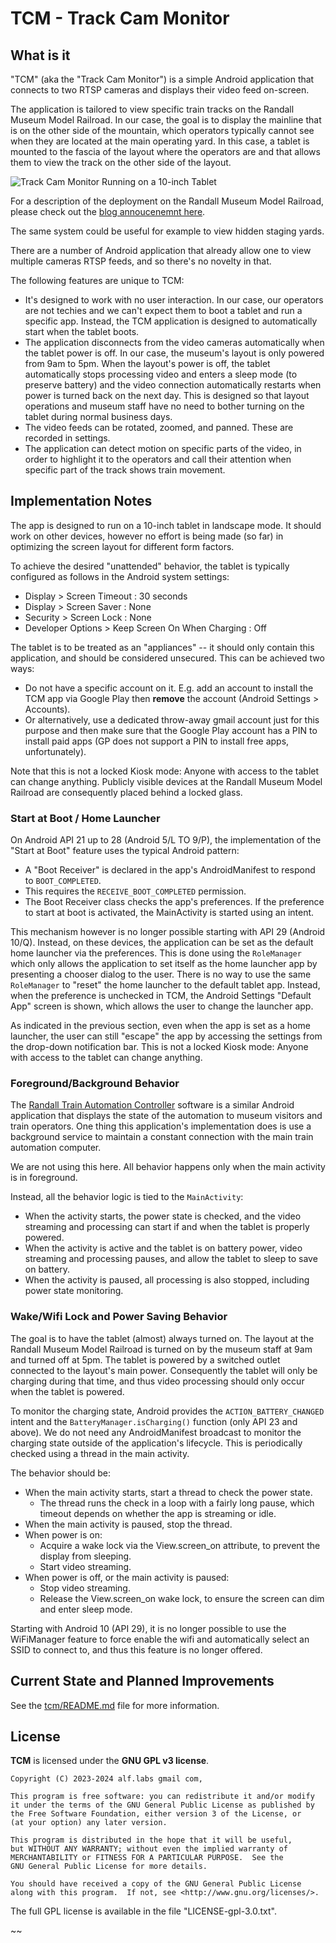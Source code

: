 # TCM - Track Cam Monitor

## What is it

"TCM" (aka the "Track Cam Monitor") is a simple Android application that
connects to two RTSP cameras and displays their video feed on-screen.

The application is tailored to view specific train tracks on the Randall Museum
Model Railroad. In our case, the goal is to display the mainline that is on the
other side of the mountain, which operators typically cannot see when they are
located at the main operating yard. In this case, a tablet is mounted to the fascia
of the layout where the operators are and that allows them to view the track on the
other side of the layout.

![Track Cam Monitor Running on a 10-inch Tablet](https://www.alfray.com/trains/blog/randall/2024-08-02_experiment_track_cam_monitor_549b913988a239288fc8cc33248014aba5828fd9i.jpg)

For a description of the deployment on the Randall Museum Model Railroad,
please check out the [blog annoucenemnt here](https://www.alfray.com/trains/blog/randall/2024-08-02_experiment_track_cam_monitor.html).

The same system could be useful for example to view hidden staging yards.

There are a number of Android application that already allow one to view multiple
cameras RTSP feeds, and so there's no novelty in that.

The following features are unique to TCM:

- It's designed to work with no user interaction. In our case, our operators are
  not techies and we can't expect them to boot a tablet and run a specific app.
  Instead, the TCM application is designed to automatically start when the tablet
  boots.
- The application disconnects from the video cameras automatically when the tablet power is off.
  In our case, the museum's layout is only powered from 9am to 5pm. When the layout's power is off,
  the tablet automatically stops processing video and enters a sleep mode (to preserve battery)
  and the video connection automatically restarts when power is turned back on the next day.
  This is designed so that layout operations and museum staff have no need to bother turning on
  the tablet during normal business days.
- The video feeds can be rotated, zoomed, and panned. These are recorded in settings.
- The application can detect motion on specific parts of the video, in order to highlight it
  to the operators and call their attention when specific part of the track shows train movement.


## Implementation Notes

The app is designed to run on a 10-inch tablet in landscape mode.
It should work on other devices, however no effort is being made (so far) in optimizing
the screen layout for different form factors.

To achieve the desired "unattended" behavior, the tablet is typically configured as
follows in the Android system settings:

- Display > Screen Timeout : 30 seconds
- Display > Screen Saver : None
- Security > Screen Lock : None
- Developer Options > Keep Screen On When Charging : Off

The tablet is to be treated as an "appliances" -- it should only contain this application,
and should be considered unsecured. This can be achieved two ways:

- Do not have a specific account on it. E.g. add an account to install the TCM app via Google Play
  then __remove__ the account (Android Settings > Accounts).
- Or alternatively, use a dedicated throw-away gmail account just for this purpose and then
  make sure that the Google Play account has a PIN to install paid apps (GP does not support
  a PIN to install free apps, unfortunately).

Note that this is not a locked Kiosk mode: Anyone with access to the tablet can change anything.
Publicly visible devices at the Randall Museum Model Railroad are consequently placed behind a
locked glass.


### Start at Boot / Home Launcher

On Android API 21 up to 28 (Android 5/L TO 9/P), the implementation of the "Start at Boot" feature
uses the typical Android pattern:

- A "Boot Receiver" is declared in the app's AndroidManifest to respond to `BOOT_COMPLETED`.
- This requires the `RECEIVE_BOOT_COMPLETED` permission.
- The Boot Receiver class checks the app's preferences. If the preference to start
  at boot is activated, the MainActivity is started using an intent.

This mechanism however is no longer possible starting with API 29 (Android 10/Q).
Instead, on these devices, the application can be set as the default home launcher via the
preferences. This is done using the `RoleManager` which only allows the application to set
itself as the home launcher app by presenting a chooser dialog to the user.
There is no way to use the same `RoleManager` to "reset" the home launcher to the default
tablet app. Instead, when the preference is unchecked in TCM, the Android Settings "Default App"
screen is shown, which allows the user to change the launcher app.

As indicated in the previous section, even when the app is set as a home launcher, the user
can still "escape" the app by accessing the settings from the drop-down notification bar.
This is not a locked Kiosk mode: Anyone with access to the tablet can change anything.


### Foreground/Background Behavior

The [Randall Train Automation Controller](https://www.alfray.com/trains/randall/rtac.html)
software is a similar Android application that displays the state of the automation to
museum visitors and train operators. One thing this application's implementation does is
use a background service to maintain a constant connection with the main train automation computer.

We are not using this here. All behavior happens only when the main activity is in foreground.

Instead, all the behavior logic is tied to the `MainActivity`:

- When the activity starts, the power state is checked, and the video streaming and processing
  can start if and when the tablet is properly powered.
- When the activity is active and the tablet is on battery power, video streaming and processing
  pauses, and allow the tablet to sleep to save on battery.
- When the activity is paused, all processing is also stopped, including power state monitoring.



### Wake/Wifi Lock and Power Saving Behavior

The goal is to have the tablet (almost) always turned on. The layout at the Randall Museum
Model Railroad is turned on by the museum staff at 9am and turned off at 5pm. The tablet is
powered by a switched outlet connected to the layout's main power. Consequently the tablet
will only be charging during that time, and thus video processing should only occur when
the tablet is powered.

To monitor the charging state, Android provides the `ACTION_BATTERY_CHANGED` intent and
the `BatteryManager.isCharging()` function (only API 23 and above).
We do not need any AndroidManifest broadcast to monitor the charging state outside of the
application's lifecycle.
This is periodically checked using a thread in the main activity.


The behavior should be:

- When the main activity starts, start a thread to check the power state.
    - The thread runs the check in a loop with a fairly long pause, which timeout
      depends on whether the app is streaming or idle.
- When the main activity is paused, stop the thread.
- When power is on:
  - Acquire a wake lock via the View.screen_on attribute, to prevent the display from sleeping.
  - Start video streaming.
- When power is off, or the main activity is paused:
  - Stop video streaming.
  - Release the View.screen_on wake lock, to ensure the screen can dim and enter sleep mode.

Starting with Android 10 (API 29), it is no longer possible to use the WiFiManager
feature to force enable the wifi and automatically select an SSID to connect to, and thus this
feature is no longer offered.


## Current State and Planned Improvements

See the [tcm/README.md](tcm/README.md) file for more information.



## License

__TCM__ is licensed under the __GNU GPL v3 license__.

    Copyright (C) 2023-2024 alf.labs gmail com,

    This program is free software: you can redistribute it and/or modify
    it under the terms of the GNU General Public License as published by
    the Free Software Foundation, either version 3 of the License, or
    (at your option) any later version.

    This program is distributed in the hope that it will be useful,
    but WITHOUT ANY WARRANTY; without even the implied warranty of
    MERCHANTABILITY or FITNESS FOR A PARTICULAR PURPOSE.  See the
    GNU General Public License for more details.

    You should have received a copy of the GNU General Public License
    along with this program.  If not, see <http://www.gnu.org/licenses/>.

The full GPL license is available in the file "LICENSE-gpl-3.0.txt".


~~

